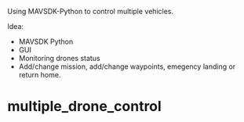 Using MAVSDK-Python to control multiple vehicles.

Idea: 
 + MAVSDK Python
 + GUI 
 + Monitoring drones status
 + Add/change mission, add/change waypoints, emegency landing or return home.
 
 
# multiple_drone_control
